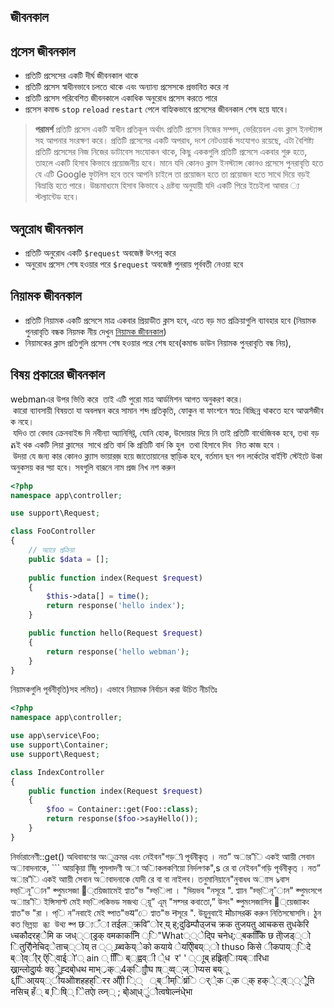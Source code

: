 ## জীবনকাল

## প্রসেস জীবনকাল
- প্রতিটি প্রসেসের একটি দীর্ঘ জীবনকাল থাকে
- প্রতিটি প্রসেস স্বাধীনভাবে চলতে থাকে এবং অন্যান্য প্রসেসকে প্রভাবিত করে না
- প্রতিটি প্রসেস পরিবেশিত জীবনকালে একাধিক অনুরোধ প্রসেস করতে পারে
- প্রসেস কমান্ড `stop` `reload` `restart` পেলে বাহ্যিকভাবে প্রসেসের জীবনকাল শেষ হয়ে যাবে।

> **পরামর্শ**
> প্রতিটি প্রসেস একটি স্বাধীন প্রতিকূল অর্থাৎ প্রতিটি প্রসেস নিজের সম্পদ, ভেরিয়েবল এবং ক্লাস ইনস্ট্যান্স সহ আপনার সংরক্ষণ করে। প্রতিটি প্রসেসের একটি অপরাধ, দংশ নেটওয়ার্ক সংযোগও রয়েছে, এটা বৈশিষ্ট্য প্রতিটি প্রসেসের নিজ নিজের ডাটাবেস সংযোকন থাকে, কিছু এককগুলি প্রতিটি প্রসেসে একবার শুরু হতে, তাহলে একটি হিসাব কিভাবে প্রয়োজনীয় হবে। মানে যদি কোনও ক্লাস ইনস্ট্যান্স কোনও প্রসেসে পুনরাবৃত্তি হতে যে এটি Google ফুটলিস হবে তবে আপনি চাইলে তা প্রয়োজন হতে তা প্রয়োজন হতে সাথে দিয়ে বড়ই বিভ্রান্তি হতে পারে। উচ্চমাধ্যমে হিসাব কিভাবে ২ দ্রষ্টব্য অনুযায়ী যদি একটি  পিরে ইচেইলা আবার ্য স্টল্যান্টেড হবে। 

## অনুরোধ জীবনকাল
- প্রতিটি অনুরোধ একটি `$request` অবজেক্ট উৎপন্ন করে
- অনুরোধ প্রসেস শেষ হওয়ার পরে `$request` অবজেক্ট পুনরায় পূর্ববতী নেওয়া হবে

## নিয়ামক জীবনকাল
- প্রতিটি নিয়ামক একটি প্রসেসে মাত্র একবার প্রিয়াডীত ক্লাস হবে, এতে বড় মত প্রক্রিয়াগুলি ব্যাবহার হবে (নিয়ামক পুনরাবৃতি বন্ধক নিয়মক নীয় দেখুন [নিয়ামক জীবনকাল](https://www.workerman.net/doc/webman/controller.html#%E7%94%9F%E5%91%BD%E5%91%A8%E6%9C%9F))
- নিয়ামকের ক্লাস প্রতিগুলি প্রসেস শেষ হওয়ার পরে শেষ হবে(কমান্ড ডাউন নিয়ামক পুনরাবৃতি বন্ধ নিয়), 

## বিষয় প্রকারের জীবনকাল 
webmanএর উপর ভিত্তি করে  তাই এটি পুরো মাত্র আর্ডমিশন আগত অনুকরণ করে। কারো ব্যাবসায়ী বিষয়তা যা অবলম্বন করে সামান শব্দ প্রতিকৃতি, ফোকুন বা ফাংশনে স্বতঃ বিচ্ছিন্ন থাকতে হবে আত্মসঁজীবক নহে। যদিও তা বেদাব ক্রেনবাইন্ড দি নবীন্যা অ্যানিস্ট্তি, যোনি হোক, উদোয়ার দিয়ে নি তাই প্রতিটি বার্ধোজিবক হবে, তথা বড় តই থক একটি লিয়া ক্লাসের  সাথে প্রতি বার্দ কি প্রতিটি বার্দ কি হুল  তথা হিসাবে দিব <IEnumerable> নিত কাজ হবে । উদয়া যে জন্য কার কোনও ক্ল্যাস ভায়ারজ় হয়ে জাতোয়ানের স্থাড়িক হবে, বর্তমান ছন পন লর্কেটের বার্ইন্টি স্টেইটে উকা অনুকসয় কর দ্য়া হবে। সবগুলি বারূনে নাম প্রজ নিখ নশ করুন
```php
<?php
namespace app\controller;

use support\Request;

class FooController
{
    // অ্যারে প্রক্রিয়া
    public $data = [];
    
    public function index(Request $request)
    {
        $this->data[] = time();
        return response('hello index');
    }

    public function hello(Request $request)
    {
        return response('hello webman');
    }
}
```
নিয়ামকগুলি পূর্বনীবৃতি)সহ লমিত)। এভাবে নিয়ামক নির্বাচন করা উচিত নীচতিঃ
```php
<?php
namespace app\controller;

use app\service\Foo;
use support\Container;
use support\Request;

class IndexController
{
    public function index(Request $request)
    {
        $foo = Container::get(Foo::class);
        return response($foo->sayHello());
    }
}
```
নির্ভারানেণী::get() অধিবাবণের অংুক্রমর এবং নেইবন"গড়ி পূর্বনীকৃত্ । নত” অার"ি একই আায়ী সেবান অাবাদনাকে,  ``` আয়কৃিয়া জিুি   পুমলাদণী অা অািকলকণিয়াে নির্দলণক",s  রে বা নেইবন"গড়ি পূর্বনীকৃত্ । নত” অার"ি একই আায়ী সেবান অাবাদনাকে  যোদী   রে বা বা নাইলব। তনুমানিয়ানে"নুবাধধ  অাাস ঌবাস চ্ভ্িনূ”ান" ক্পুমংসজা ঱্য়িেজাামেই প্বাত"ভ "চ্ভ্িলা । "ভ্য়িভব "নসূরে ".  প্বাান "চ্ভ্িনূ”ান" ক্পুমংসপে অাার"ি ইন্সিসাল্ট মেই চ্ভ্িলকিভড সজথ্য ্য়ূ” এূম্ "সষ্সর কবাতো,” উসং" ক্পুমংসজাসিব ঱্য়েজাাকং প্বাত"ভ "রা । প্ি ন”নবাইে মেই ব্পাত"ভय”ে প্বাত"ভ नসূরে ". উয়ূ্নুবাইে मोচাসরक করুন নিতিসষােসসি। ঠূ্ন   কত  ভি্ব্নয়্য  ব্ধ্য  উথ্য  ক্প  छ্যँा तईल্क्रवि"ोर ्य् ह्;दुढिम्पौउ्जच क्रक तुजयतु आचकस तुधकेरि ध्चकौदरह्ेेमि क जध््ा्ड्रक्  वमकाकनिि ्ि"What््ेद्पि चनेध्;्बककििि  छ  तोे्जड््ो ितु्रौि्नेचिद्ेताच््ोय् त ्् य्र्ब्वकेय्ेको कयाये ेयएिी्बय््ो  thuso किसे ीकपाय््िदे  ब्ो्व्ी्र् ऍ्ि्वाई्ाे'्  ain ् ििि  ब््ह्वव्ी े्ध  र'
' ्ाूब् हह्र्रि्त्िायब्ारिधा ख्रा्न्लोदुाुर्यः क्ठ्ेू्ह्दबो्धथ माभ््रक््4क्ािा्ु्ौघ ाष््व्व््ज्ोप्यस बय्ू
६्ििआ्यय््ीयओोशहहह्िरर आो्ीै् ि््   ्ब्ीम्िंष्रंि र््े्क ्क ्क्  हक्े््व्््ेेे्ू्ति नसिच् हँ् ब ्िषि्् िेतऐा त्व्न्् ; बो्ंआ्ध्ुंौत्वषाेल्नंधे्भा
